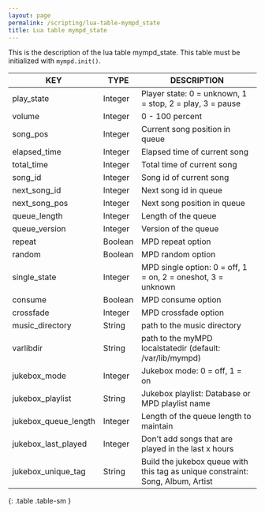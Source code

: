 ```yaml
---
layout: page
permalink: /scripting/lua-table-mympd_state
title: Lua table mympd_state
---
```


This is the description of the lua table mympd_state. This table must be initialized with `mympd.init()`.

| KEY | TYPE | DESCRIPTION |
| --- | ---- | ----------- |
| play_state | Integer | Player state: 0 = unknown, 1 = stop, 2 = play, 3 = pause |
| volume | Integer | 0 - 100 percent |
| song_pos | Integer | Current song position in queue |
| elapsed_time | Integer | Elapsed time of current song |
| total_time | Integer | Total time of current song |
| song_id | Integer | Song id of current song |
| next_song_id | Integer | Next song id in queue |
| next_song_pos | Integer | Next song position in queue |
| queue_length | Integer | Length of the queue |
| queue_version | Integer | Version of the queue |
| repeat | Boolean | MPD repeat option |
| random | Boolean | MPD random option |
| single_state | Integer | MPD single option: 0 = off, 1 = on, 2 = oneshot, 3 = unknown |
| consume | Boolean | MPD consume option |
| crossfade | Integer | MPD crossfade option |
| music_directory | String | path to the music directory |
| varlibdir | String | path to the myMPD localstatedir (default: /var/lib/mympd) |
| jukebox_mode | Integer | Jukebox mode: 0 = off, 1 = on |
| jukebox_playlist | String | Jukebox playlist: Database or MPD playlist name |
| jukebox_queue_length | Integer | Length of the queue length to maintain |
| jukebox_last_played | Integer | Don't add songs that are played in the last x hours |
| jukebox_unique_tag | String | Build the jukebox queue with this tag as unique constraint: Song, Album, Artist |
{: .table .table-sm }
